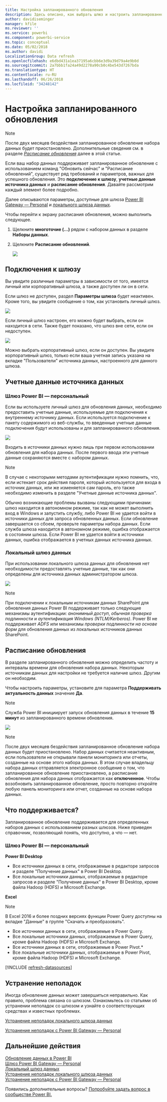 ```yaml
---
title: Настройка запланированного обновления
description: Здесь описано, как выбрать шлюз и настроить запланированное обновление.
author: davidiseminger
manager: kfile
ms.reviewer: ''
ms.service: powerbi
ms.component: powerbi-service
ms.topic: conceptual
ms.date: 05/02/2018
ms.author: davidi
LocalizationGroup: Data refresh
ms.openlocfilehash: e6dbd431a1ea37195a6cbb6e3d9a39d79a4e9b0d
ms.sourcegitcommit: 2a7bbb1fa24a49d2278a90cb0c4be543d7267bda
ms.translationtype: HT
ms.contentlocale: ru-RU
ms.lasthandoff: 06/26/2018
ms.locfileid: "34248142"
---
```

# <a name="configuring-scheduled-refresh"></a>Настройка запланированного обновления

>[!NOTE]
>После двух месяцев бездействия запланированное обновление набора данных будет приостановлено. Дополнительные сведения см. в разделе [*Расписание обновления*](#schedule-refresh) далее в этой статье.
> 
> 

Если ваш набор данных поддерживает запланированное обновление с использованием команд "Обновить сейчас" и "Расписание обновлений", существует ряд требований и параметров, важных для успешного обновления. Это **подключение к шлюзу**, **учетные данные источника данных** и **расписание обновления**. Давайте рассмотрим каждый элемент более подробно.

Далее описываются параметры, доступные для шлюза [Power BI Gateway — Personal](personal-gateway.md) и [локального шлюза данных](service-gateway-onprem.md).

Чтобы перейти к экрану расписания обновления, можно выполнить следующее.

1. Щелкните **многоточие (…)** рядом с набором данных в разделе **Наборы данных**.
2. Щелкните **Расписание обновлений**.
   
    ![](media/refresh-scheduled-refresh/dataset-menu.png)

## <a name="gateway-connection"></a>Подключения к шлюзу
Вы увидите различные параметры в зависимости от того, имеется личный или корпоративный шлюза, а также доступен ли он в сети.

Если шлюз не доступен, раздел **Параметры шлюза** будет неактивен. Кроме того, вы увидите сообщение о том, как установить личный шлюз.

![](media/refresh-scheduled-refresh/gateway-not-configured.png)

Если личный шлюз настроен, его можно будет выбрать, если он находится в сети. Также будет показано, что шлюз вне сети, если он недоступен.

![](media/refresh-scheduled-refresh/gateway-connection.png)

Можно выбрать корпоративный шлюз, если он доступен. Вы увидите корпоративный шлюз, только если ваша учетная запись указана на вкладке "Пользователи" источника данных, настроенного для данного шлюза.

## <a name="data-source-credentials"></a>Учетные данные источника данных
### <a name="power-bi-gateway---personal"></a>Шлюз Power BI — персональный
Если вы используете личный шлюз для обновления данных, необходимо предоставить учетные данные, используемые для подключения к внутреннему источнику данных. Если используется подключение к пакету содержимого из веб-службы, то введенные учетные данные подключения будут использованы и для запланированного обновления.

![](media/refresh-scheduled-refresh/data-source-credentials-pgw.png)

Входить в источники данных нужно лишь при первом использовании обновления для набора данных. После первого ввода эти учетные данные сохраняются вместе с набором данных.

> [!NOTE]
> В случае с некоторыми методами аутентификации нужно помнить, что, если истекает срок действия пароля, который используется для входа в источник данных, или же изменяется сам пароль, его также необходимо изменить в разделе "Учетные данные источника данных".
> 
> 

Обычно возникающие проблемы вызваны следующими причинами: шлюз находится в автономном режиме, так как не может выполнить вход в Windows и запустить службу, либо Power BI не удается войти в источники данных для запроса обновленных данных. Если обновление завершается со сбоем, проверьте параметры набора данных. Если служба шлюза находится в автономном режиме, ошибка отображается в состоянии шлюза. Если Power BI не удается войти в источники данных, ошибка отображается в учетных данных источника данных.

### <a name="on-premises-data-gateway"></a>Локальный шлюз данных
При использовании локального шлюза данных для обновления нет необходимости предоставлять учетные данные, так как они определены для источника данных администратором шлюза.

![](media/refresh-scheduled-refresh/data-source-credentials-egw.png)

> [!NOTE]
> При подключении к локальным источникам данных SharePoint для обновления данных Power BI поддерживает только следующие механизмы аутентификации: *анонимный доступ*, *обычная проверка подлинности* и *аутентификация Windows (NTLM/Kerberos)*. Power BI не поддерживает *ADFS* или механизмы *проверки подлинности на основе форм* для обновления данных из локальных источников данных SharePoint.
> 
> 

## <a name="schedule-refresh"></a>Расписание обновления
В разделе запланированного обновления можно определить частоту и интервалы времени для обновления набора данных. Некоторым источникам данных для настройки не требуется наличие шлюз. Другим он необходим.

Чтобы настроить параметры, установите для параметра **Поддерживать актуальность данных** значение **Да**.

> [!NOTE]
> Служба Power BI инициирует запуск обновления данных в течение **15 минут** из запланированного времени обновления.
> 
> 

![](media/refresh-scheduled-refresh/scheduled-refresh.png)

> [!NOTE]
> После двух месяцев бездействия запланированное обновление набора данных будет приостановлено. Набор данных считается неактивным, если пользователи не открывали панели мониторинга или отчеты, созданные на основе этого набора данных. В этом случае владельцу набора данных отправляется электронное сообщение о том, что запланированное обновление приостановлено, а расписание обновления для набора данных отображается как **отключенное**. Чтобы возобновить запланированное обновление, просто повторно откройте любую панель мониторинга или отчет, созданные на основе набора данных.
> 
> 

## <a name="whats-supported"></a>Что поддерживается?
Запланированное обновление поддерживается для определенных наборов данных с использованием разных шлюзов. Ниже приведен справочник, позволяющий понять, что доступно, а что — нет.

### <a name="power-bi-gateway---personal"></a>Шлюз Power BI — персональный
**Power BI Desktop**

* Все источники данных в сети, отображаемые в редакторе запросов и разделе "Получение данных" в Power BI Desktop.
* Все локальные источники данных, отображаемые в редакторе запросов и разделе "Получение данных" в Power BI Desktop, кроме файла Hadoop (HDFS) и Microsoft Exchange.

**Excel**

> [!NOTE]
> В Excel 2016 и более поздних версиях функции Power Query доступны на вкладке "Данные" в группе "Скачать и преобразовать".
> 
> 

* Все источники данных в сети, отображаемые в Power Query.
* Все локальные источники данных, отображаемые в Power Query, кроме файла Hadoop (HDFS) и Microsoft Exchange.
* Все источники данных в сети, отображаемые в Power Pivot.\*
* Все локальные источники данных, отображаемые в Power Pivot, кроме файла Hadoop (HDFS) и Microsoft Exchange.

<!-- Refresh Data sources-->
[!INCLUDE [refresh-datasources](./includes/refresh-datasources.md)]

## <a name="troubleshooting"></a>Устранение неполадок
Иногда обновление данных может завершиться неправильно. Как правило, проблема связана со шлюзом. Ознакомьтесь со статьями об устранении неполадок со шлюзом и узнайте о соответствующих средствах и известных проблемах.

[Устранение неполадок локального шлюза данных](service-gateway-onprem-tshoot.md)

[Устранение неполадок с Power BI Gateway — Personal](service-admin-troubleshooting-power-bi-personal-gateway.md)

## <a name="next-steps"></a>Дальнейшие действия
[Обновление данных в Power BI](refresh-data.md)  
[Шлюз Power BI Gateway — Personal](personal-gateway.md)  
[Локальный шлюз данных](service-gateway-onprem.md)  
[Устранение неполадок локального шлюза данных](service-gateway-onprem-tshoot.md)  
[Устранение неполадок с Power BI Gateway — Personal](service-admin-troubleshooting-power-bi-personal-gateway.md)  

Появились дополнительные вопросы? [Попробуйте задать вопрос в сообществе Power BI.](http://community.powerbi.com/)

